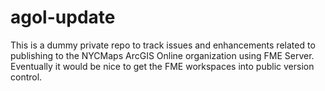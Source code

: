 # agol-update

This is a dummy private repo to track issues and enhancements related to publishing to the NYCMaps ArcGIS Online organization using FME Server.  Eventually it would be nice to get the FME workspaces into public version control.